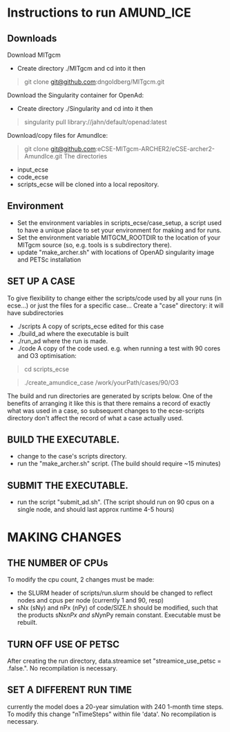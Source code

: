 # Instructions to run AMUND_ICE

## Downloads
Download MITgcm 
- Create directory ./MITgcm and cd into it then
>  git clone git@github.com:dngoldberg/MITgcm.git 

Download the Singularity container for OpenAd:
- Create directory ./Singularity and cd into it then
>  singularity pull library://jahn/default/openad:latest

 Download/copy files for AmundIce:
> git clone git@github.com:eCSE-MITgcm-ARCHER2/eCSE-archer2-AmundIce.git
   The directories 
-    input_ecse
-    code_ecse
-    scripts_ecse
   will be cloned into a local repository.

## Environment
 - Set the environment variables in scripts_ecse/case_setup, a script used to have a unique place to set your environment for making and for runs.
 - Set the environment variable MITGCM_ROOTDIR to the location of your MITgcm source (so, e.g. tools is s subdirectory there).
 - update "make_archer.sh" with locations of OpenAD singularity image and PETSc installation

## SET UP A CASE
To give flexibility to change either the scripts/code used by all your runs (in ecse...) or just the  files for a  specific case...
Create a "case" directory: it will have subdirectories
- ./scripts  A copy of scripts_ecse edited for this case
- ./build_ad where the executable is built
- ./run_ad  where the run is made.
- ./code A copy of the code used.
e.g. when running a test with 90 cores and O3 optimisation: 

> cd scripts_ecse

> ./create_amundice_case  /work/yourPath/cases/90/O3 

The build and run directories are generated by scripts below.
One of the benefits of arranging it like this is that there remains a record of exactly what was used in a case, so subsequent changes to the ecse-scripts directory don't affect the record of what a case actually used.

## BUILD THE EXECUTABLE.

- change to the case's scripts directory.
- run the "make_archer.sh" script. (The build should require ~15 minutes)


## SUBMIT THE EXECUTABLE.

-  run the script "submit_ad.sh". (The script should run on 90 cpus on a single node, and should last approx runtime 4-5 hours)

# MAKING CHANGES
## THE NUMBER OF CPUs

To modify the cpu count, 2 changes must be made:
- the SLURM header of scripts/run.slurm should be changed to reflect nodes and cpus per node (currently 1 and 90, resp)
- sNx (sNy) and nPx (nPy) of code/SIZE.h should be modified, such that the products sNx*nPx and sNy*nPy remain constant. Executable must be rebuilt.

## TURN OFF USE OF PETSC
After creating the run directory, data.streamice set "streamice_use_petsc = .false.". No recompilation is necessary.

## SET A DIFFERENT RUN TIME

 currently the model does a 20-year simulation with 240 1-month time steps. To modify this change "nTimeSteps" within file 'data'. No recompilation is necessary. 
